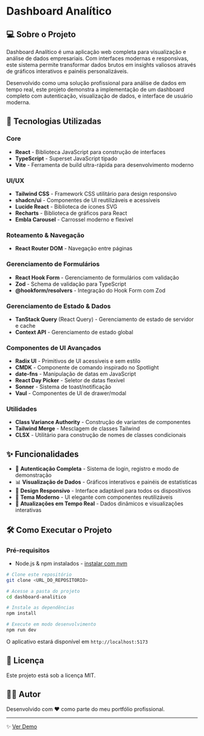 # Dashboard Analítico

## 💻 Sobre o Projeto

Dashboard Analítico é uma aplicação web completa para visualização e análise de dados empresariais. Com interfaces modernas e responsivas, este sistema permite transformar dados brutos em insights valiosos através de gráficos interativos e painéis personalizáveis.

Desenvolvido como uma solução profissional para análise de dados em tempo real, este projeto demonstra a implementação de um dashboard completo com autenticação, visualização de dados, e interface de usuário moderna.

## 🚀 Tecnologias Utilizadas

### Core
- **React** - Biblioteca JavaScript para construção de interfaces
- **TypeScript** - Superset JavaScript tipado
- **Vite** - Ferramenta de build ultra-rápida para desenvolvimento moderno

### UI/UX
- **Tailwind CSS** - Framework CSS utilitário para design responsivo
- **shadcn/ui** - Componentes de UI reutilizáveis e acessíveis
- **Lucide React** - Biblioteca de ícones SVG
- **Recharts** - Biblioteca de gráficos para React
- **Embla Carousel** - Carrossel moderno e flexível

### Roteamento & Navegação
- **React Router DOM** - Navegação entre páginas

### Gerenciamento de Formulários
- **React Hook Form** - Gerenciamento de formulários com validação
- **Zod** - Schema de validação para TypeScript
- **@hookform/resolvers** - Integração do Hook Form com Zod

### Gerenciamento de Estado & Dados
- **TanStack Query** (React Query) - Gerenciamento de estado de servidor e cache
- **Context API** - Gerenciamento de estado global

### Componentes de UI Avançados
- **Radix UI** - Primitivos de UI acessíveis e sem estilo
- **CMDK** - Componente de comando inspirado no Spotlight
- **date-fns** - Manipulação de datas em JavaScript
- **React Day Picker** - Seletor de datas flexível
- **Sonner** - Sistema de toast/notificação
- **Vaul** - Componentes de UI de drawer/modal

### Utilidades
- **Class Variance Authority** - Construção de variantes de componentes
- **Tailwind Merge** - Mesclagem de classes Tailwind
- **CLSX** - Utilitário para construção de nomes de classes condicionais

## ✨ Funcionalidades

- 🔐 **Autenticação Completa** - Sistema de login, registro e modo de demonstração
- 📊 **Visualização de Dados** - Gráficos interativos e painéis de estatísticas
- 📱 **Design Responsivo** - Interface adaptável para todos os dispositivos
- 🎨 **Tema Moderno** - UI elegante com componentes reutilizáveis
- 🔄 **Atualizações em Tempo Real** - Dados dinâmicos e visualizações interativas

## 🛠️ Como Executar o Projeto

### Pré-requisitos

- Node.js & npm instalados - [instalar com nvm](https://github.com/nvm-sh/nvm#installing-and-updating)

```sh
# Clone este repositório
git clone <URL_DO_REPOSITORIO>

# Acesse a pasta do projeto
cd dashboard-analitico

# Instale as dependências
npm install

# Execute em modo desenvolvimento
npm run dev
```

O aplicativo estará disponível em `http://localhost:5173`

## 📝 Licença

Este projeto está sob a licença MIT.

## 👨‍💻 Autor

Desenvolvido com ❤️ como parte do meu portfólio profissional.

---

✨ [Ver Demo](https://dashbord-analytics.vercel.app/dashboard)
